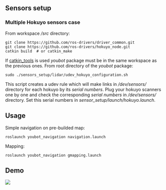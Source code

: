 ## Sensors setup

### Multiple Hokuyo sensors case

From workspace */src* directory:

    git clone https://github.com/ros-drivers/driver_common.git
    git clone https://github.com/ros-drivers/hokuyo_node.git
    catkin build  # or catkin_make

If [catkin_tools](https://catkin-tools.readthedocs.io/en/latest/index.html) is used *youbot* package must be in the same workspace as the previous ones.
From root directory of the *youbot* package:

    sudo ./sensors_setup/lidar/udev_hokuyo_configuration.sh

This script creates a udev rule which will make links in */dev/sensors/* directory for each hokuyo by its *serial numbers*. Plug your hokuyo scanners one by one and check the corresponding *serial numbers* in */dev/sensors/* directory. Set this serial numbers in *sensor_setup/launch/hokuyo.launch*.

## Usage

Simple navigation on pre-builded map:

    roslaunch youbot_navigation navigation.launch

Mapping:

    roslaunch youbot_navigation gmapping.launch


## Demo

[![](https://img.youtube.com/vi/zKAOW9xSVBE/1.jpg)](https://www.youtube.com/watch?v=zKAOW9xSVBE "")
